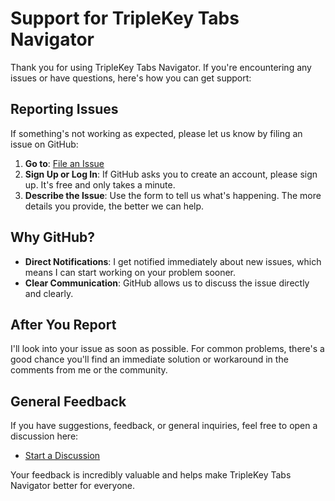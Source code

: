 # Support for TripleKey Tabs Navigator

Thank you for using TripleKey Tabs Navigator. If you're encountering any issues or have questions, here's how you can get support:

## Reporting Issues

If something's not working as expected, please let us know by filing an issue on GitHub:

1. **Go to**: [File an Issue](https://github.com/rohit-wadhwa/tripleKey-tabs-navigator/issues/new?template=bug_report.md)
2. **Sign Up or Log In**: If GitHub asks you to create an account, please sign up. It's free and only takes a minute.
3. **Describe the Issue**: Use the form to tell us what's happening. The more details you provide, the better we can help.

## Why GitHub?

- **Direct Notifications**: I get notified immediately about new issues, which means I can start working on your problem sooner.
- **Clear Communication**: GitHub allows us to discuss the issue directly and clearly.

## After You Report

I'll look into your issue as soon as possible. For common problems, there's a good chance you'll find an immediate solution or workaround in the comments from me or the community.

## General Feedback

If you have suggestions, feedback, or general inquiries, feel free to open a discussion here:

- [Start a Discussion](https://github.com/rohit-wadhwa/tripleKey-tabs-navigator/discussions)

Your feedback is incredibly valuable and helps make TripleKey Tabs Navigator better for everyone.
